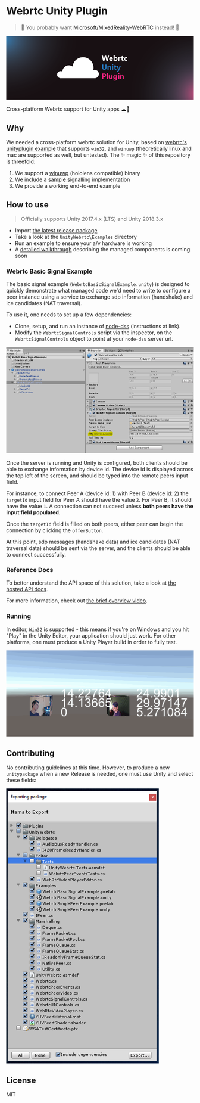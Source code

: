 # Webrtc Unity Plugin

> 🚨 You probably want [Microsoft/MixedReality-WebRTC](https://github.com/microsoft/MixedReality-WebRTC) instead! 🚨

![plugin logo](./.github/logo.png)

Cross-platform Webrtc support for Unity apps ☁🎲

## Why

We needed a cross-platform webrtc solution for Unity, based on [webrtc's unityplugin example](https://webrtc.googlesource.com/src/+/refs/heads/master/examples/unityplugin/) that supports `win32`, and `winuwp` (theoretically linux and mac are supported as well, but untested). The ✨ magic ✨ of this repository is threefold:

1) We support a [winuwp](https://github.com/webrtc-uwp) (hololens compatible) binary
2) We include a [sample signalling](https://github.com/bengreenier/node-dss) implementation
3) We provide a working end-to-end example

## How to use

> Officially supports Unity 2017.4.x (LTS) and Unity 2018.3.x

+ Import [the latest release package](https://github.com/bengreenier/webrtc-unity-plugin/releases/latest)
+ Take a look at the `UnityWebrtc\Examples` directory
+ Run an example to ensure your a/v hardware is working
+ A [detailed walkthrough](https://github.com/bengreenier/webrtc-unity-plugin/issues/1) describing the managed components is coming soon

### Webrtc Basic Signal Example

The basic signal example (`WebrtcBasicSignalExample.unity`) is designed to quickly demonstrate what managed code we'd need to write to configure a peer instance using a service to exchange sdp information (handshake) and ice candidates (NAT traversal).

To use it, one needs to set up a few dependencies:

+ Clone, setup, and run an instance of [node-dss](https://github.com/bengreenier/node-dss#how) (instructions at link).
+ Modify the `WebrtcSignalControls` script via the inspector, on the `WebrtcSignalControls` object to point at your `node-dss` server url.

![screenshot showing modifying the server url](./.github/change_signaling_address.png)

Once the server is running and Unity is configured, both clients should be able to exchange information by device id. The device id is displayed across the top left of the screen, and should be typed into the remote peers input field.

For instance, to connect Peer A (device id: 1) with Peer B (device id: 2) the `targetId` input field for Peer A should have the value `2`. For Peer B, it should have the value `1`. A connection can not succeed unless __both peers have the input field populated__.

Once the `targetId` field is filled on both peers, either peer can begin the connection by clicking the `offerButton`.

At this point, sdp messages (handshake data) and ice candidates (NAT traversal data) should be sent via the server, and the clients should be able to connect successfully.

### Reference Docs

To better understand the API space of this solution, take a look at [the hosted API docs](https://bengreenier.github.io/webrtc-unity-plugin).

For more information, check out [the brief overview video](https://youtu.be/n3eefDynisk).

### Running

In editor, `Win32` is supported - this means if you're on Windows and you hit "Play" in the Unity Editor, your application should just work. For other platforms, one must produce a Unity Player build in order to fully test.

![example v01](./.github/example_v01.gif)

## Contributing

No contributing guidelines at this time. However, to produce a new `unitypackage` when a new Release is needed, one must use Unity and select these fields:

![producing a unitypackage](./.github/build_package.png)

## License

MIT
